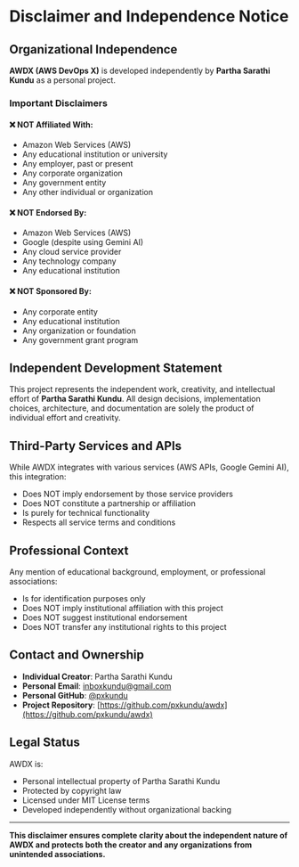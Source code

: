 # Disclaimer and Independence Notice

## Organizational Independence

**AWDX (AWS DevOps X)** is developed independently by **Partha Sarathi Kundu** as a personal project.

### Important Disclaimers

#### ❌ NOT Affiliated With:
- Amazon Web Services (AWS)
- Any educational institution or university
- Any employer, past or present
- Any corporate organization
- Any government entity
- Any other individual or organization

#### ❌ NOT Endorsed By:
- Amazon Web Services (AWS)
- Google (despite using Gemini AI)
- Any cloud service provider
- Any technology company
- Any educational institution

#### ❌ NOT Sponsored By:
- Any corporate entity
- Any educational institution
- Any organization or foundation
- Any government grant program

## Independent Development Statement

This project represents the independent work, creativity, and intellectual effort of **Partha Sarathi Kundu**. All design decisions, implementation choices, architecture, and documentation are solely the product of individual effort and creativity.

## Third-Party Services and APIs

While AWDX integrates with various services (AWS APIs, Google Gemini AI), this integration:
- Does NOT imply endorsement by those service providers
- Does NOT constitute a partnership or affiliation
- Is purely for technical functionality
- Respects all service terms and conditions

## Professional Context

Any mention of educational background, employment, or professional associations:
- Is for identification purposes only
- Does NOT imply institutional affiliation with this project
- Does NOT suggest institutional endorsement
- Does NOT transfer any institutional rights to this project

## Contact and Ownership

- **Individual Creator**: Partha Sarathi Kundu
- **Personal Email**: inboxkundu@gmail.com
- **Personal GitHub**: [@pxkundu](https://github.com/pxkundu)
- **Project Repository**: [https://github.com/pxkundu/awdx](https://github.com/pxkundu/awdx)

## Legal Status

AWDX is:
- Personal intellectual property of Partha Sarathi Kundu
- Protected by copyright law
- Licensed under MIT License terms
- Developed independently without organizational backing

---

**This disclaimer ensures complete clarity about the independent nature of AWDX and protects both the creator and any organizations from unintended associations.** 